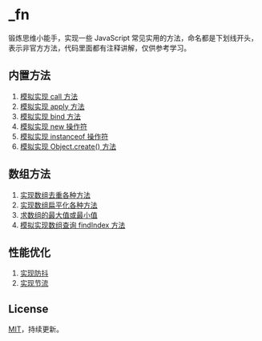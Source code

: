 # _fn

锻炼思维小能手，实现一些 JavaScript 常见实用的方法，命名都是下划线开头，表示非官方方法，代码里面都有注释讲解，仅供参考学习。

## 内置方法
1. [模拟实现 call 方法](_call.js)
2. [模拟实现 apply 方法](_apply.js)
3. [模拟实现 bind 方法](_bind.js)
4. [模拟实现 new 操作符](_new.js)
5. [模拟实现 instanceof 操作符](_instanceof.js)
6. [模拟实现 Object.create() 方法](_Object.create.js)

## 数组方法
1. [实现数组去重各种方法](_unique.js)
2. [实现数组扁平化各种方法](_flatten.js)
3. [求数组的最大值或最小值](_array_max_value.js)
4. [模拟实现数组查询 findIndex 方法](_findIndex.js)

## 性能优化
1. [实现防抖](_debounce.js)
2. [实现节流](_throttle.js)

## License
[MIT](https://github.com/LFB/_fn/blob/master/LICENSE)，持续更新。